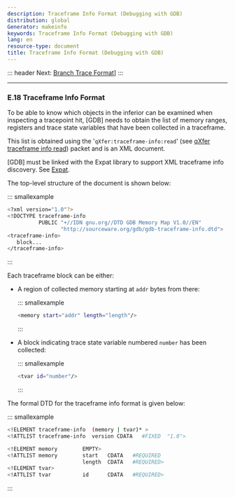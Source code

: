 ```yaml
---
description: Traceframe Info Format (Debugging with GDB)
distribution: global
Generator: makeinfo
keywords: Traceframe Info Format (Debugging with GDB)
lang: en
resource-type: document
title: Traceframe Info Format (Debugging with GDB)
---
```

::: header
Next: [Branch Trace Format](Branch-Trace-Format.html#Branch-Trace-Format)]
:::

---

### E.18 Traceframe Info Format

To be able to know which objects in the inferior can be examined when inspecting a tracepoint hit, [GDB] needs to obtain the list of memory ranges, registers and trace state variables that have been collected in a traceframe.

This list is obtained using the '`qXfer:traceframe-info:read`' (see [qXfer traceframe info read](General-Query-Packets.html#qXfer-traceframe-info-read)) packet and is an XML document.

[GDB] must be linked with the Expat library to support XML traceframe info discovery. See [Expat](Requirements.html#Expat).

The top-level structure of the document is shown below:

::: smallexample

```bash
<?xml version="1.0"?>
<!DOCTYPE traceframe-info
          PUBLIC "+//IDN gnu.org//DTD GDB Memory Map V1.0//EN"
                 "http://sourceware.org/gdb/gdb-traceframe-info.dtd">
<traceframe-info>
   block...
</traceframe-info>
```

:::

Each traceframe block can be either:

- A region of collected memory starting at `addr` bytes from there:

  ::: smallexample

  ```bash
  <memory start="addr" length="length"/>
  ```

  :::
- A block indicating trace state variable numbered `number` has been collected:

  ::: smallexample

  ```bash
  <tvar id="number"/>
  ```

  :::

The formal DTD for the traceframe info format is given below:

::: smallexample

```bash
<!ELEMENT traceframe-info  (memory | tvar)* >
<!ATTLIST traceframe-info  version CDATA   #FIXED  "1.0">

<!ELEMENT memory        EMPTY>
<!ATTLIST memory        start   CDATA   #REQUIRED
                        length  CDATA   #REQUIRED>
<!ELEMENT tvar>
<!ATTLIST tvar          id      CDATA   #REQUIRED>
```

:::
